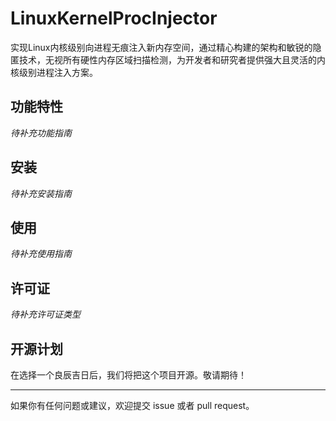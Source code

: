 # LinuxKernelProcInjector

实现Linux内核级别向进程无痕注入新内存空间，通过精心构建的架构和敏锐的隐匿技术，无视所有硬性内存区域扫描检测，为开发者和研究者提供强大且灵活的内核级别进程注入方案。

## 功能特性

*待补充功能指南*

## 安装

*待补充安装指南*

## 使用

*待补充使用指南*

## 许可证

*待补充许可证类型*

## 开源计划

在选择一个良辰吉日后，我们将把这个项目开源。敬请期待！

---

如果你有任何问题或建议，欢迎提交 issue 或者 pull request。

